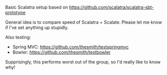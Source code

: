 Basic Scalatra setup based on https://github.com/scalatra/scalatra-sbt-prototype

General idea is to compare speed of Scalatra + Scalate. Please let me know if I've set anything up stupidly.

Also testing:
* Spring MVC: https://github.com/thesmith/testspringmvc
* Bowler: https://github.com/thesmith/testbowler

Supprisingly, this performs worst out of the group, so I'd really like to know why!
